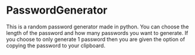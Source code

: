 # PasswordGenerator

This is a random password generator made in python.
You can choose the length of the password and how many passwords you want to generate.
If you choose to only generate 1 password then you are given the option of copying the password to your clipboard.
